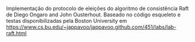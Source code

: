 Implementação do protocolo de eleições do algoritmo de consistência Raft de Diego Ongaro and John Ousterhout. Baseado no código esqueleto e testas disponibilizadas pela Boston University em https://www.cs.bu.edu/~jappavoo/jappavoo.github.com/451/labs/lab-raft.html
